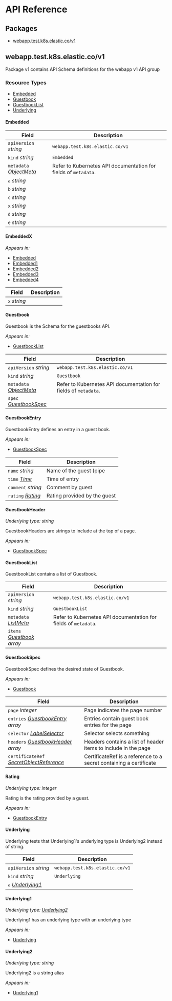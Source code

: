 # API Reference

## Packages
- [webapp.test.k8s.elastic.co/v1](#webapptestk8selasticcov1)


## webapp.test.k8s.elastic.co/v1

Package v1 contains API Schema definitions for the webapp v1 API group

### Resource Types
- [Embedded](#embedded)
- [Guestbook](#guestbook)
- [GuestbookList](#guestbooklist)
- [Underlying](#underlying)



#### Embedded







| Field | Description |
| --- | --- |
| `apiVersion` _string_ | `webapp.test.k8s.elastic.co/v1`
| `kind` _string_ | `Embedded`
| `metadata` _[ObjectMeta](https://kubernetes.io/docs/reference/generated/kubernetes-api/v1.25/#objectmeta-v1-meta)_ | Refer to Kubernetes API documentation for fields of `metadata`. |
| `a` _string_ |  |
| `b` _string_ |  |
| `c` _string_ |  |
| `x` _string_ |  |
| `d` _string_ |  |
| `e` _string_ |  |


#### EmbeddedX





_Appears in:_
- [Embedded](#embedded)
- [Embedded1](#embedded1)
- [Embedded2](#embedded2)
- [Embedded3](#embedded3)
- [Embedded4](#embedded4)

| Field | Description |
| --- | --- |
| `x` _string_ |  |


#### Guestbook



Guestbook is the Schema for the guestbooks API.

_Appears in:_
- [GuestbookList](#guestbooklist)

| Field | Description |
| --- | --- |
| `apiVersion` _string_ | `webapp.test.k8s.elastic.co/v1`
| `kind` _string_ | `Guestbook`
| `metadata` _[ObjectMeta](https://kubernetes.io/docs/reference/generated/kubernetes-api/v1.25/#objectmeta-v1-meta)_ | Refer to Kubernetes API documentation for fields of `metadata`. |
| `spec` _[GuestbookSpec](#guestbookspec)_ |  |


#### GuestbookEntry



GuestbookEntry defines an entry in a guest book.

_Appears in:_
- [GuestbookSpec](#guestbookspec)

| Field | Description |
| --- | --- |
| `name` _string_ | Name of the guest (pipe | should be escaped) |
| `time` _[Time](https://kubernetes.io/docs/reference/generated/kubernetes-api/v1.25/#time-v1-meta)_ | Time of entry |
| `comment` _string_ | Comment by guest |
| `rating` _[Rating](#rating)_ | Rating provided by the guest |


#### GuestbookHeader

_Underlying type:_ _string_

GuestbookHeaders are strings to include at the top of a page.

_Appears in:_
- [GuestbookSpec](#guestbookspec)



#### GuestbookList



GuestbookList contains a list of Guestbook.



| Field | Description |
| --- | --- |
| `apiVersion` _string_ | `webapp.test.k8s.elastic.co/v1`
| `kind` _string_ | `GuestbookList`
| `metadata` _[ListMeta](https://kubernetes.io/docs/reference/generated/kubernetes-api/v1.25/#listmeta-v1-meta)_ | Refer to Kubernetes API documentation for fields of `metadata`. |
| `items` _[Guestbook](#guestbook) array_ |  |


#### GuestbookSpec



GuestbookSpec defines the desired state of Guestbook.

_Appears in:_
- [Guestbook](#guestbook)

| Field | Description |
| --- | --- |
| `page` _integer_ | Page indicates the page number |
| `entries` _[GuestbookEntry](#guestbookentry) array_ | Entries contain guest book entries for the page |
| `selector` _[LabelSelector](https://kubernetes.io/docs/reference/generated/kubernetes-api/v1.25/#labelselector-v1-meta)_ | Selector selects something |
| `headers` _[GuestbookHeader](#guestbookheader) array_ | Headers contains a list of header items to include in the page |
| `certificateRef` _[SecretObjectReference](https://gateway-api.sigs.k8s.io/references/spec/#gateway.networking.k8s.io/v1beta1.SecretObjectReference)_ | CertificateRef is a reference to a secret containing a certificate |




#### Rating

_Underlying type:_ _integer_

Rating is the rating provided by a guest.

_Appears in:_
- [GuestbookEntry](#guestbookentry)



#### Underlying



Underlying tests that Underlying1's underlying type is Underlying2 instead of string.



| Field | Description |
| --- | --- |
| `apiVersion` _string_ | `webapp.test.k8s.elastic.co/v1`
| `kind` _string_ | `Underlying`
| `a` _[Underlying1](#underlying1)_ |  |


#### Underlying1

_Underlying type:_ _[Underlying2](#underlying2)_

Underlying1 has an underlying type with an underlying type

_Appears in:_
- [Underlying](#underlying)



#### Underlying2

_Underlying type:_ _string_

Underlying2 is a string alias

_Appears in:_
- [Underlying1](#underlying1)



